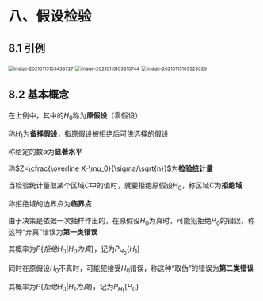 # 八、假设检验

## 8.1 引例

<img src="https://trou.oss-cn-shanghai.aliyuncs.com/img/image-20210115103456727.png" alt="image-20210115103456727" style="zoom: 67%;" />

<img src="https://trou.oss-cn-shanghai.aliyuncs.com/img/image-20210115103510744.png" alt="image-20210115103510744" style="zoom: 67%;" />

<img src="https://trou.oss-cn-shanghai.aliyuncs.com/img/image-20210115103523026.png" alt="image-20210115103523026" style="zoom: 67%;" />

## 8.2 基本概念

在上例中，其中的$H_0$称为**原假设**（零假设）

称$H_1$为**备择假设**，指原假设被拒绝后可供选择的假设

称给定的数$\alpha$为**显著水平**

称$Z=\cfrac{\overline X-\mu_0}{\sigma/\sqrt{n}}$为**检验统计量**

当检验统计量取某个区域$C$中的值时，就要拒绝原假设$H_0$，称区域$C$为**拒绝域**

称拒绝域的边界点为**临界点**

由于决策是依据一次抽样作出的，在原假设$H_0$为真时，可能犯拒绝$H_0$的错误，称这种“弃真”错误为**第一类错误**

其概率为$P\{拒绝H_0|H_0为真\}$，记为$P_{H_0}\{H_1\}$

同时在原假设$H_0$不真时，可能犯接受$H_0$错误，称这种“取伪”的错误为**第二类错误**

其概率为$P\{拒绝H_0|H_1为真\}$，记为$P_{H_1}\{H_0\}$